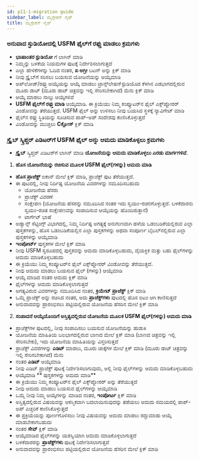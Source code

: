 ```yaml
---
id: p11-1-migration guide
sidebar_label: ಮೈಗ್ರೇಶನ್ ಗೈಡ್ 
title: ಮೈಗ್ರೇಶನ್ ಗೈಡ್ 
---
```


### ಅನುವಾದ ಸ್ಟುಡಿಯೋದಲ್ಲಿ USFM ಫೈಲ್‌ಗೆ ರಫ್ತು ಮಾಡಲು ಕ್ರಮಗಳು
- **ಭಾಷಾಂತರ ಸ್ಟುಡಿಯೋ** ಗೆ ಲಾಗಿನ್ ಮಾಡಿ
- ನಿಮ್ಮನ್ನು ಬಳಕೆಯ ನಿಯಮಗಳ ಪುಟಕ್ಕೆ ನಿರ್ದೇಶಿಸಲಾಗುತ್ತದೆ
- ಎಲ್ಲಾ ಹೇಳಿಕೆಗಳನ್ನು ಓದಿದ ನಂತರ, **ಐ ಅಗ್ರೀ** ಬಟನ್ ಅನ್ನು ಕ್ಲಿಕ್ ಮಾಡಿ
- ನೀವು ಸ್ಕ್ರೈಬ್‌ಗೆ ಸರಿಸಲು ಬಯಸುವ ಯೋಜನೆಯನ್ನು ಆಯ್ಕೆಮಾಡಿ
- ಅಪ್‌ಲೋಡ್/ರಫ್ತು ಆಯ್ಕೆಯನ್ನು ಆಯ್ಕೆ ಮಾಡಲು ಟ್ರಾನ್ಸ್‌ಲೇಷನ್‌ಸ್ಟುಡಿಯೊದ ಕೆಳಗಿನ ಎಡಭಾಗದಲ್ಲಿರುವ ಮೂರು ಡಾಟ್ (ಮೂರು ಡಾಟ್ ಚಿತ್ರವನ್ನು ಇಲ್ಲಿ ಸೇರಿಸಬೇಕಾಗಿದೆ) ಮೆನು ಕ್ಲಿಕ್ ಮಾಡಿ
- ಆಯ್ಕೆ ಮಾಡಲು ನಾಲ್ಕು ಆಯ್ಕೆಗಳಿವೆ
- **USFM ಫೈಲ್‌ಗೆ ರಫ್ತು ಮಾಡಿ** ಆಯ್ಕೆಮಾಡಿ. ಈ ಕ್ರಿಯೆಯು ನಿಮ್ಮ ಕಂಪ್ಯೂಟರ್‌ನ ಫೈಲ್ ಎಕ್ಸ್‌ಪ್ಲೋರರ್ ವಿಂಡೋವನ್ನು ತೆರೆಯುತ್ತದೆ. USFM ಫೈಲ್ ಅನ್ನು ಉಳಿಸಲು ನೀವು ಬಯಸಿದ ಸ್ಥಳಕ್ಕೆ ನ್ಯಾವಿಗೇಟ್ ಮಾಡಿ
- ಫೈಲ್‌ನ ರಫ್ತು ಸ್ಥಿತಿಯನ್ನು ಸೂಚಿಸುವ ಪಾಪ್-ಅಪ್ ಸಂದೇಶವು ಕಾಣಿಸಿಕೊಳ್ಳುತ್ತದೆ
- ವಿಂಡೋವನ್ನು ಮುಚ್ಚಲು **Cಕ್ಲೋಸ್** ಕ್ಲಿಕ್ ಮಾಡಿ
  
### ಸ್ಕ್ರೈಬ್ ಸ್ಕ್ರಿಪ್ಚರ್ ಎಡಿಟರ್‌ಗೆ USFM ಫೈಲ್ ಅನ್ನು ಆಮದು ಮಾಡಿಕೊಳ್ಳಲು ಕ್ರಮಗಳು
- **ಸ್ಕ್ರೈಬ್** ಸ್ಕ್ರಿಪ್ಚರ್ ಎಡಿಟರ್‌ಗೆ ಲಾಗಿನ್ ಮಾಡಿ
**ಯೋಜನೆಯನ್ನು ಆಮದು ಮಾಡಿಕೊಳ್ಳಲು ಎರಡು ಮಾರ್ಗಗಳಿವೆ**.

1. **ಹೊಸ ಯೋಜನೆಯನ್ನು ರಚಿಸುವ ಮೂಲಕ USFM ಫೈಲ್(ಗಳನ್ನು) ಆಮದು ಮಾಡಿ** 
- **ಹೊಸ ಪ್ರಾಜೆಕ್ಟ್** ಐಕಾನ್ ಮೇಲೆ ಕ್ಲಿಕ್ ಮಾಡಿ, ಪ್ರಾಜೆಕ್ಟ್ ಪುಟ ತೆರೆಯುತ್ತದೆ.
- ಈ ಪುಟದಲ್ಲಿ, ನೀವು ನಿರ್ದಿಷ್ಟ ಯೋಜನೆಯ ವಿವರಗಳನ್ನು ನಮೂದಿಸಬಹುದು
     - ಯೋಜನೆಯ ಹೆಸರು
     - ಪ್ರಾಜೆಕ್ಟ್ ವಿವರಣೆ
     - ಸಂಕ್ಷೇಪಣ (ಯೋಜನೆಯ ಹೆಸರನ್ನು ನಮೂದಿಸಿದ ನಂತರ ಇದು ಸ್ವಯಂ-ರಚನಗೊಳ್ಳುತ್ತದೆ. ಬಳಕೆದಾರನು ಸ್ವಯಂ-ರಚಿತ ಸಂಕ್ಷೇಪಣವನ್ನು ಸಂಪಾದಿಸುವ ಆಯ್ಕೆಯನ್ನು ಹೊಂದಿರುತ್ತಾನೆ) 
    - ಟಾರ್ಗೆಟ್ ಭಾಷೆ	 
- ಅಡ್ವಾನ್ಸ್  ಸೆಟ್ಟಿಂಗ್ಸ್ ವಿಭಾಗದಲ್ಲಿ, ನಿಮ್ಮ ನಿರ್ದಿಷ್ಟ ಅಗತ್ಯಕ್ಕೆ ಅನುಗುಣವಾಗಿ ಹಳೆಯ ಒಡಂಬಡಿಕೆಯಲ್ಲಿರುವ ಎಲ್ಲಾ ಪುಸ್ತಕಗಳನ್ನು, ಹೊಸ ಒಡಂಬಡಿಕೆಯಲ್ಲಿನ ಎಲ್ಲಾ ಪುಸ್ತಕಗಳನ್ನು ಅಥವಾ ಸಂಪೂರ್ಣ ಬೈಬಲ್‌ನಲ್ಲಿರುವ ಎಲ್ಲಾ ಪುಸ್ತಕಗಳನ್ನು ಆಯ್ಕೆಮಾಡಿ
- **ಇಂಪೋರ್ಟ್** ಪುಸ್ತಕಗಳ ಮೇಲೆ ಕ್ಲಿಕ್ ಮಾಡಿ
- ನೀವು USFM ಸ್ವರೂಪದಲ್ಲಿ ಪುಸ್ತಕವನ್ನು ಆಮದು ಮಾಡಿಕೊಳ್ಳಬಹುದು, ವೈಯಕ್ತಿಕ ಮತ್ತು ಬಹು ಫೈಲ್‌ಗಳನ್ನು ಆಮದು ಮಾಡಿಕೊಳ್ಳಬಹುದು
- ಈ ಕ್ರಿಯೆಯು ನಿಮ್ಮ ಕಂಪ್ಯೂಟರ್‌ನ ಫೈಲ್ ಎಕ್ಸ್‌ಪ್ಲೋರರ್ ವಿಂಡೋವನ್ನು ತೆರೆಯುತ್ತದೆ.
- ನೀವು ಆಮದು ಮಾಡಲು ಬಯಸುವ ಫೈಲ್ (ಗಳನ್ನು) ಆಯ್ಕೆಮಾಡಿ
- ಆಯ್ಕೆ ಮಾಡಿದ ನಂತರ ಆಮದು ಕ್ಲಿಕ್ ಮಾಡಿ
- ಫೈಲ್‌ಗಳನ್ನು ಆಮದು ಮಾಡಿಕೊಳ್ಳಲಾಗುತ್ತದೆ
- ಅಗತ್ಯವಿರುವ ವಿವರಗಳನ್ನು ನಮೂದಿಸಿದ ನಂತರ, **ಕ್ರಿಯೇಟ್ ಪ್ರಾಜೆಕ್ಟ್** ಕ್ಲಿಕ್ ಮಾಡಿ
- ಒಮ್ಮೆ ಪ್ರಾಜೆಕ್ಟ್ ಅನ್ನು ರಚಿಸಿದ ನಂತರ, ಅದು **ಪ್ರಾಜೆಕ್ಟ್‌ಗಳು** ಪುಟದಲ್ಲಿ ಹೊಸ ಐಟಂ ಆಗಿ ಕಾಣಿಸುತ್ತದೆ
- ಅನುವಾದವನ್ನು ಪ್ರಾರಂಭಿಸಲು ಪಟ್ಟಿಯಲ್ಲಿರುವ ಯೋಜನೆಯ ಹೆಸರಿನ ಮೇಲೆ ಕ್ಲಿಕ್ ಮಾಡಿ
  
2.  **ಸಂಪಾದನೆ ಆಯ್ಕೆಯೊಂದಿಗೆ ಅಸ್ತಿತ್ವದಲ್ಲಿರುವ ಯೋಜನೆಯ ಮೂಲಕ USFM ಫೈಲ್(ಗಳನ್ನು) ಆಮದು ಮಾಡಿ**
- ಪ್ರಾಜೆಕ್ಟ್‌ಗಳ ಪುಟದಲ್ಲಿ, ನೀವು ಸಂಪಾದಿಸಲು ಬಯಸುವ ಯೋಜನೆಯನ್ನು ಹುಡುಕಿ
- ಯೋಜನೆಯ ಮಾಹಿತಿಯ ಬಲಭಾಗದಲ್ಲಿರುವ ಬಾಣದ ಮೇಲೆ ಕ್ಲಿಕ್ ಮಾಡಿ (ಬಾಣದ ಚಿತ್ರವನ್ನು ಇಲ್ಲಿ ಸೇರಿಸಬೇಕು), ಇದು ಯೋಜನೆಯ ಮಾಹಿತಿಯನ್ನು ವಿಸ್ತರಿಸುತ್ತದೆ
- ಪ್ರಾಜೆಕ್ಟ್ ವಿವರಗಳನ್ನು **ಎಡಿಟ್** ಮಾಡಲು, ಮೂರು ಚುಕ್ಕೆಗಳ ಮೇಲೆ ಕ್ಲಿಕ್ ಮಾಡಿ (ಮೂರು ಡಾಟ್ ಚಿತ್ರವನ್ನು ಇಲ್ಲಿ ಸೇರಿಸಬೇಕಾಗಿದೆ) ಮೆನು
- ನಂತರ **ಎಡಿಟ್** ಆಯ್ಕೆಮಾಡಿ
- ನೀವು ಎಡಿಟ್ ಪ್ರಾಜೆಕ್ಟ್ ಪುಟಕ್ಕೆ ನಿರ್ದೇಶಿಸಲಾಗುವುದು, ಅಲ್ಲಿ ನೀವು ಫೈಲ್‌ಗಳನ್ನು ಆಮದು ಮಾಡಿಕೊಳ್ಳಬಹುದು
- ಆಯ್ಕೆಮಾಡಿ ** ಪುಸ್ತಕಗಳನ್ನು ಆಮದು ಮಾಡಿ**
- ಈ ಕ್ರಿಯೆಯು ನಿಮ್ಮ ಕಂಪ್ಯೂಟರ್‌ನ ಫೈಲ್ ಎಕ್ಸ್‌ಪ್ಲೋರರ್ ಅನ್ನು ತೆರೆಯುತ್ತದೆ
- ನೀವು ಆಮದು ಮಾಡಲು ಬಯಸುವ ಫೈಲ್‌ಗಳನ್ನು ಆಯ್ಕೆಮಾಡಿ
- ಒಮ್ಮೆ ನೀವು ನಿಮ್ಮ ಆಯ್ಕೆಗಳನ್ನು ಮಾಡಿದ ನಂತರ, **ಇಂಪೋರ್ಟ** ಕ್ಲಿಕ್ ಮಾಡಿ
- ಅಸ್ತಿತ್ವದಲ್ಲಿರುವ ವಿಷಯವನ್ನು ಆಕಸ್ಮಿಕವಾಗಿ ಬದಲಾಯಿಸುವುದನ್ನು ತಡೆಯಲು ಆಮದು ಸಮಯದಲ್ಲಿ ಪಾಪ್-ಅಪ್ ಎಚ್ಚರಿಕೆ ಕಾಣಿಸಿಕೊಳ್ಳುತ್ತದೆ
- ಈ ಪ್ರಕ್ರಿಯೆಯನ್ನು ಪೂರ್ಣಗೊಳಿಸಲು ನೀವು ವಿಷಯವನ್ನು ಆಮದು ಮಾಡಲು ರದ್ದುಮಾಡು ಆಯ್ಕೆ ಮಾಡಬೇಕಾಗಬಹುದು
- ನಂತರ **ಸೇವ್** ಕ್ಲಿಕ್ ಮಾಡಿ
- ಆಯ್ಕೆಮಾಡಿದ ಫೈಲ್‌ಗಳನ್ನು ಯಶಸ್ವಿಯಾಗಿ ಆಮದು ಮಾಡಿಕೊಳ್ಳಲಾಗುತ್ತದೆ
- ಬಳಕೆದಾರರನ್ನು **ಪ್ರಾಜೆಕ್ಟ್‌ಗಳು** ಪುಟಕ್ಕೆ ನಿರ್ದೇಶಿಸಲಾಗುತ್ತದೆ
- ಅನುವಾದವನ್ನು ಪ್ರಾರಂಭಿಸಲು ಪಟ್ಟಿಯಲ್ಲಿರುವ ಯೋಜನೆಯ ಹೆಸರಿನ ಮೇಲೆ ಕ್ಲಿಕ್ ಮಾಡಿ